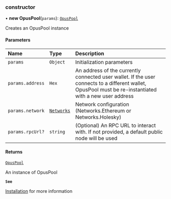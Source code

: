 ### constructor

• **new OpusPool**(`params`): [`OpusPool`](../../OpusPool.md)

Creates an OpusPool instance

#### Parameters

| Name | Type | Description |
| :------ | :------ | :------ |
| `params` | `Object` | Initialization parameters |
| `params.address` | `Hex` | An address of the currently connected user wallet. If the user connects to a different wallet, OpusPool must be re-instantiated with a new user address |
| `params.network` | [`Networks`](../../../enums/Networks.md) | Network configuration (Networks.Ethereum or Networks.Holesky) |
| `params.rpcUrl?` | `string` | (Optional) An RPC URL to interact with. If not provided, a default public node will be used |

#### Returns

[`OpusPool`](../../OpusPool.md)

An instance of OpusPool

**`See`**

[Installation](https://chorus-one.gitbook.io/opus-pool-sdk-1.0/build-your-staking-dapp/1-installation-and-setup#installation) for more information